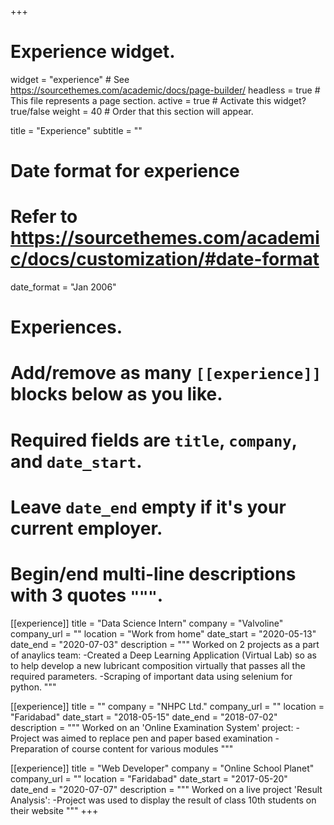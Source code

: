 +++
# Experience widget.
widget = "experience"  # See https://sourcethemes.com/academic/docs/page-builder/
headless = true  # This file represents a page section.
active = true  # Activate this widget? true/false
weight = 40  # Order that this section will appear.

title = "Experience"
subtitle = ""

# Date format for experience
#   Refer to https://sourcethemes.com/academic/docs/customization/#date-format
date_format = "Jan 2006"

# Experiences.
#   Add/remove as many `[[experience]]` blocks below as you like.
#   Required fields are `title`, `company`, and `date_start`.
#   Leave `date_end` empty if it's your current employer.
#   Begin/end multi-line descriptions with 3 quotes `"""`.
[[experience]]
  title = "Data Science Intern"
  company = "Valvoline"
  company_url = ""
  location = "Work from home"
  date_start = "2020-05-13"
  date_end = "2020-07-03"
  description = """
  Worked on 2 projects as a part of anaylics team:
    -Created a Deep Learning Application (Virtual Lab) so as to help develop a new    lubricant composition virtually that passes all the required parameters. 
    -Scraping of important data using selenium for python. 
  """
  
[[experience]]
  title = ""
  company = "NHPC Ltd."
  company_url = ""
  location = "Faridabad"
  date_start = "2018-05-15"
  date_end = "2018-07-02"
  description = """
  Worked on an 'Online Examination System' project:
    - Project was aimed to replace pen and paper based examination
    - Preparation of course content for various modules
  """

[[experience]]
  title = "Web Developer"
  company = "Online School Planet"
  company_url = ""
  location = "Faridabad"
  date_start = "2017-05-20"
  date_end = "2020-07-07"
  description = """ 
  Worked on a live project 'Result Analysis':
    -Project was used to display the result of class 10th students on their website
   """
+++
